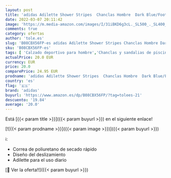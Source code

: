 ```yaml
---
layout: post
title: 'adidas Adilette Shower Stripes  Chanclas Hombre  Dark Blue/Footwear White  50 EU'
date: 2022-03-07 20:11:42
image: 'https://m.media-amazon.com/images/I/31iBKD6g3cL._SL500_._SL400_.jpg'
comments: true
category: ofertas
author: 'tole.es'
slug: 'B08CBX56FP-es adidas Adilette Shower Stripes Chanclas Hombre Dark...'
sku: 'B08CBX56FP-es'
tags: [ 'Calzado deportivo para hombre','Chanclas y sandalias de piscina para hombre','Zapatillas y calzado deportivo para hombre','Zapatos','Zapatos para hombre','Zapatos y complementos','adidas','chanclas', ]
actualPrice: 20.0 EUR
currency: EUR
price: 20.0
comparePrice: 24.95 EUR
prodname: 'adidas Adilette Shower Stripes  Chanclas Hombre  Dark Blue/Footwear White  50 EU'
country: 'es'
flag: '🇪🇸'
brand: 'adidas'
buyurl: 'https://www.amazon.es/dp/B08CBX56FP/?tag=tolees-21'
descuento: '19.84'
average: '20.0'
---
```


Está [{{< param title >}}]({{< param buyurl >}}) en el siguiente enlace!

[![{{< param prodname >}}]({{< param image >}})]({{< param buyurl >}})

ℹ️:

- Correa de poliuretano de secado rápido
- Diseño del deslizamiento
- Adilette para el uso diario

[🛒 Ver la oferta!!]({{< param buyurl >}})
